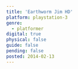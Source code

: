 ```yaml
---
title: 'Earthworm Jim HD'
platform: playstation-3
genre:
  - platformer
digital: true
physical: false
guide: false
pending: false
posted: 2014-02-13
---
```

